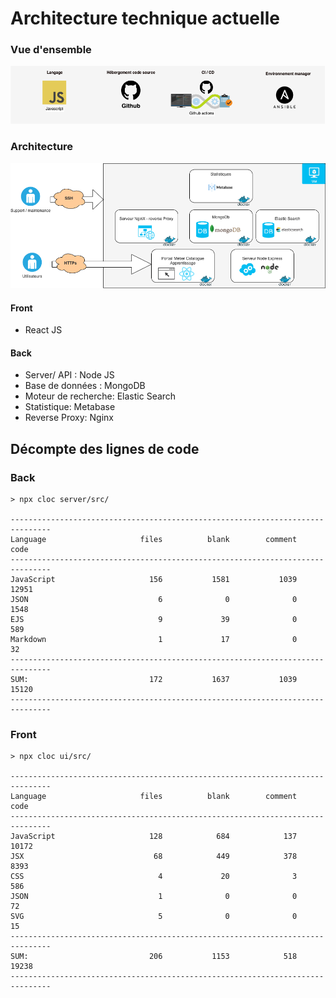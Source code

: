 # Architecture technique actuelle

### Vue d'ensemble

![](../.gitbook/assets/archi.png)

### Architecture

![](../.gitbook/assets/archi-2-.png)

####   Front

* React JS

####  Back

* Server/ API : Node JS
* Base de données : MongoDB
* Moteur de recherche: Elastic Search
* Statistique: Metabase
* Reverse Proxy: Nginx

## Décompte des lignes de code

### Back

```text
> npx cloc server/src/

-------------------------------------------------------------------------------
Language                     files          blank        comment           code
-------------------------------------------------------------------------------
JavaScript                     156           1581           1039          12951
JSON                             6              0              0           1548
EJS                              9             39              0            589
Markdown                         1             17              0             32
-------------------------------------------------------------------------------
SUM:                           172           1637           1039          15120
-------------------------------------------------------------------------------
```

### Front

```text
> npx cloc ui/src/

-------------------------------------------------------------------------------
Language                     files          blank        comment           code
-------------------------------------------------------------------------------
JavaScript                     128            684            137          10172
JSX                             68            449            378           8393
CSS                              4             20              3            586
JSON                             1              0              0             72
SVG                              5              0              0             15
-------------------------------------------------------------------------------
SUM:                           206           1153            518          19238
-------------------------------------------------------------------------------
```



